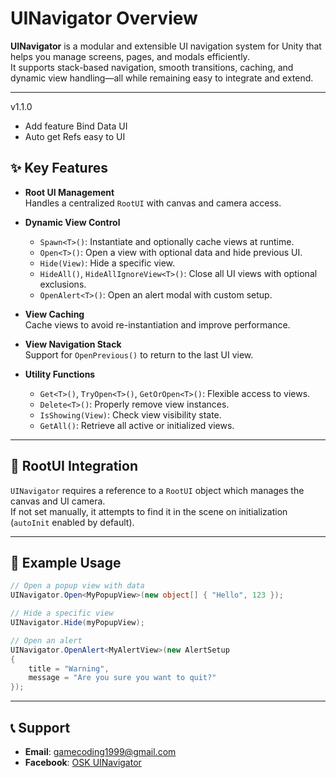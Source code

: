 # UINavigator Overview

**UINavigator** is a modular and extensible UI navigation system for Unity that helps you manage screens, pages, and modals efficiently.  
It supports stack-based navigation, smooth transitions, caching, and dynamic view handling—all while remaining easy to integrate and extend.

---
v1.1.0
- Add feature Bind Data UI
- Auto get Refs easy to UI

## ✨ Key Features

- **Root UI Management**  
  Handles a centralized `RootUI` with canvas and camera access.

- **Dynamic View Control**
  - `Spawn<T>()`: Instantiate and optionally cache views at runtime.
  - `Open<T>()`: Open a view with optional data and hide previous UI.
  - `Hide(View)`: Hide a specific view.
  - `HideAll()`, `HideAllIgnoreView<T>()`: Close all UI views with optional exclusions.
  - `OpenAlert<T>()`: Open an alert modal with custom setup.

- **View Caching**  
  Cache views to avoid re-instantiation and improve performance.

- **View Navigation Stack**  
  Support for `OpenPrevious()` to return to the last UI view.

- **Utility Functions**
  - `Get<T>()`, `TryOpen<T>()`, `GetOrOpen<T>()`: Flexible access to views.
  - `Delete<T>()`: Properly remove view instances.
  - `IsShowing(View)`: Check view visibility state.
  - `GetAll()`: Retrieve all active or initialized views.

---

## 🧩 RootUI Integration

`UINavigator` requires a reference to a `RootUI` object which manages the canvas and UI camera.  
If not set manually, it attempts to find it in the scene on initialization (`autoInit` enabled by default).

---

## 🧪 Example Usage

```csharp
// Open a popup view with data
UINavigator.Open<MyPopupView>(new object[] { "Hello", 123 });

// Hide a specific view
UINavigator.Hide(myPopupView);

// Open an alert
UINavigator.OpenAlert<MyAlertView>(new AlertSetup
{
    title = "Warning",
    message = "Are you sure you want to quit?"
});
```
---

## **📞 Support**
- **Email**: gamecoding1999@gmail.com  
- **Facebook**: [OSK UINavigator](https://www.facebook.com/xOskx/)
